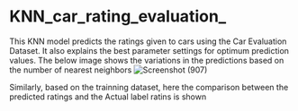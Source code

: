 # KNN_car_rating_evaluation_
This KNN model predicts the ratings given to cars using the Car Evaluation Dataset. It also explains the best parameter settings for optimum prediction values.
The below image shows the variations in the predictions based on the number of nearest neighbors 
![Screenshot (907)](https://user-images.githubusercontent.com/46881796/108905862-3a219600-7646-11eb-9535-b4a819f96fc1.png)


Similarly, based on the trainning dataset, here the comparison between the predicted ratings and the Actual label ratins is shown 
